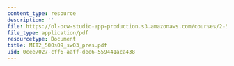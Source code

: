 ```yaml
---
content_type: resource
description: ''
file: https://ol-ocw-studio-app-production.s3.amazonaws.com/courses/2-500-desalination-and-water-purification-spring-2009/0cee7027cff6aaffdee6559441aca438_MIT2_500s09_sw03_pres.pdf
file_type: application/pdf
resourcetype: Document
title: MIT2_500s09_sw03_pres.pdf
uid: 0cee7027-cff6-aaff-dee6-559441aca438
---
```


